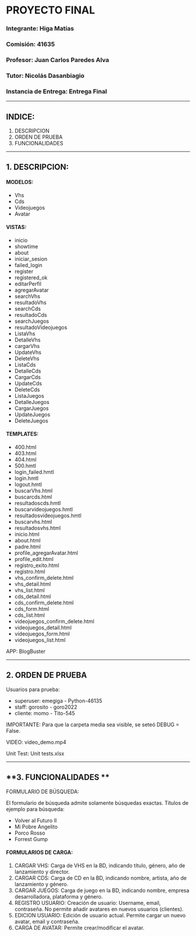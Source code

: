 # **PROYECTO FINAL**		
	
### Integrante: **Higa Matías**
<p>
 
  
</p>

### Comisión: **41635**
### Profesor: Juan Carlos Paredes Alva
### Tutor: Nicolás Dasanbiagio

### Instancia de Entrega: Entrega Final
<p>

</p>

---

## **INDICE:**
1. DESCRIPCION
2. ORDEN DE PRUEBA
3. FUNCIONALIDADES

---

## **1. DESCRIPCION:**

#### MODELOS:
* Vhs
* Cds
* Videojuegos
* Avatar

#### VISTAS:
* inicio
* showtime
* about
* iniciar_sesion
* failed_login
* register
* registered_ok
* editarPerfil
* agregarAvatar
* searchVhs
* resultadoVhs
* searchCds
* resultadoCds
* searchJuegos
* resultadoVideojuegos
* ListaVhs
* DetalleVhs
* cargarVhs
* UpdateVhs
* DeleteVhs
* ListaCds
* DetalleCds
* CargarCds
* UpdateCds
* DeleteCds
* ListaJuegos
* DetalleJuegos
* CargarJuegos
* UpdateJuegos
* DeleteJuegos


#### TEMPLATES:
* 400.html
* 403.html
* 404.html
* 500.hmtl
* login_failed.hmtl
* login.hmtl
* logout.hmtl
* buscarVhs.html
* buscarcds.html
* resultadoscds.hmtl
* buscarvideojuegos.hmtl
* resultadosvideojuegos.hmtl
* buscarvhs.html
* resultadosvhs.html
* inicio.html
* about.html
* padre.html
* profile_agregarAvatar.html
* profile_edit.html
* registro_exito.html
* registro.html
* vhs_confirm_delete.html
* vhs_detail.html
* vhs_list.html
* cds_detail.html
* cds_confirm_delete.html
* cds_form.html
* cds_list.html
* videojuegos_confirm_delete.html
* videojuegos_detail.html
* videojuegos_form.html
* videojuegos_list.html


APP: BlogBuster


---
## **2. ORDEN DE PRUEBA**
<p>Usuarios para prueba:</p>

* superuser: emegiga - Python-46135
* staff: gorosito - goro2022
* cliente: momo - Tito-545

<p>IMPORTANTE: Para que la carpeta media sea visible, se seteó DEBUG = False.</p>

<p>VIDEO: video_demo.mp4</p>

<p>Unit Test: Unit tests.xlsx</p>

---
## **3. FUNCIONALIDADES **
<p>FORMULARIO DE BÚSQUEDA:
<p>El formulario de búsqueda admite solamente búsquedas exactas.
Títulos de ejemplo para búsqueda:</p>

* Volver al Futuro II
* Mi Pobre Angelito
* Porco Rosso
* Forrest Gump</p>

#### FORMULARIOS DE CARGA:
1. CARGAR VHS: Carga de VHS en la BD, indicando título, género, año de lanzamiento y director.
2. CARGAR CDS: Carga de CD en la BD, indicando nombre, artista, año de lanzamiento y género.
3. CARGAR JUEGOS: Carga de juego en la BD, indicando nombre, empresa desarrolladora, plataforma y género.
4. REGISTRO USUARIO: Creación de usuario: Username, email, contraseña. No permite añadir avatares en nuevos usuarios (clientes).
5. EDICION USUARIO: Edición de usuario actual. Permite cargar un nuevo avatar, email y contraseña.
6. CARGA DE AVATAR: Permite crear/modificar el avatar.
